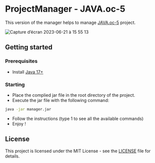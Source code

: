 # ProjectManager - JAVA.oc-5
This version of the manager helps to manage <a href="https://github.com/NextSap/JAVA.oc-5">JAVA.oc-5</a> project.

![Capture d’écran 2023-06-21 à 15 55 13](https://github.com/NextSap/ProjectManager/assets/62670579/442eb8fe-1170-4a48-8c84-66a02a025c54)
## Getting started
### Prerequisites
* Install <a target="_blank" href="https://www.oracle.com/java/technologies/javase/jdk17-archive-downloads.html">Java
  17+</a>

### Starting

- Place the complied jar file in the root directory of the project.
- Execute the jar file with the following command:
```bash
java -jar manager.jar
```
- Follow the instructions (type 1 to see all the available commands)
- Enjoy !

## License
This project is licensed under the MIT License - see the [LICENSE](LICENSE) file for details.
